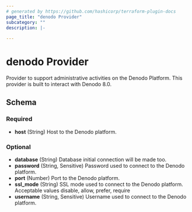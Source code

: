 ```yaml
---
# generated by https://github.com/hashicorp/terraform-plugin-docs
page_title: "denodo Provider"
subcategory: ""
description: |-
  
---
```


# denodo Provider

Provider to support administrative activities on the Denodo Platform. This provider is built to interact with Denodo 8.0.



<!-- schema generated by tfplugindocs -->
## Schema

### Required

- **host** (String) Host to the Denodo platform.

### Optional

- **database** (String) Database initial connection will be made too.
- **password** (String, Sensitive) Password used to connect to the Denodo platform.
- **port** (Number) Port to the Denodo platform.
- **ssl_mode** (String) SSL mode used to connect to the Denodo platform. Acceptable values disable, allow, prefer, require
- **username** (String, Sensitive) Username used to connect to the Denodo platform.
